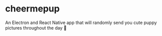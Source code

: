 # cheermepup

An Electron and React Native app that will randomly send you cute puppy pictures throughout the day 🐶
